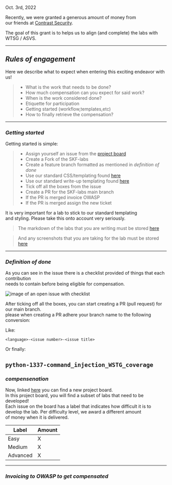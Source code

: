 Oct. 3rd, 2022

Recently, we were granted a generous amount of money from  
our friends at [Contrast Security](https://www.contrastsecurity.com/).

The goal of this grant is to helps us to align (and complete) the labs with WTSG / ASVS.

---

## *Rules of engagement*

Here we describe what to expect when entering this exciting endeavor with us!

> - What is the work that needs to be done?
> - How much compensation can you expect for said work?
> - When is the work considered done?
> - Etiquette for participation
> - Getting started (workflow,templates,etc)
> - How to finally retrieve the compensation?

---

### *Getting started*

Getting started is simple:

> - Assign yourself an issue from the [project board](https://github.com/blabla1337/skf-labs/projects/2)
> - Create a Fork of the SKF-labs
> - Create a feature branch formatted as mentioned in *definition of done*
> - Use our standard CSS/templating found [here](https://github.com/blabla1337/skf-labs/tree/master/lab-template)
> - Use our standard write-up templating found [here](https://github.com/blabla1337/skf-labs/blob/master/template.md)
> - Tick off all the boxes from the issue
> - Create a PR for the SKF-labs main branch
> - If the PR is merged invoice OWASP
> - If the PR is merged assign the new ticket

It is very important for a lab to stick to our standard templating  
and styling. Please take this onto account very seriously.  

>The markdown of the labs that you are writing must
 be stored [here](https://github.com/blabla1337/skf-labs/tree/master/md/Python)

>And any screenshots that you are taking for the lab must be stored [here](https://github.com/blabla1337/skf-labs/tree/master/.gitbook/assets)

---

### *Definition of done*

As you can see in the issue there is a checklist provided of things that each contribution  
needs to contain before being eligible for compensation.  

 ![image of an open issue with checklist](/assets/images/tux.png)

After ticking off all the boxes, you can start creating a PR (pull request) for our main branch.  
please when creating a PR adhere your branch name to the following conversion:

Like:

`
<language>-<issue number>-<issue title>
`

Or finally:

`
python-1337-command_injection_WSTG_coverage
`
---

### *compensenation*

Now, linked [here](https://link) you can find a new project board.  
In this project board, you will find a subset of labs that need to be developed!  
Each issue on the board has a label that indicates how difficult it is to  
develop the lab. Per difficulty level, we award a different amount  
of money when it is delivered.

| Label    | Amount |
|----------|--------|
| Easy     | X      |
| Medium   | X      |
| Advanced | X      |

---

### *Invoicing to OWASP to get compensated*
